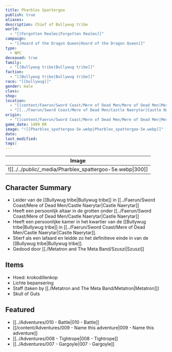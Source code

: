 ```yaml
---
title: Pharblex Spattergoo
publish: true
aliases: 
description: Chief of Bullywug tribe
world:
  - "[[Forgotten Realms|Forgotten Realms]]"
campaign:
  - "[[Hoard of the Dragon Queen|Hoard of the Dragon Queen]]"
type:
  - NPC
deceased: true
family:
  - "[[Bullywug tribe|Bullywug tribe]]"
faction:
  - "[[Bullywug tribe|Bullywug tribe]]"
race: "[[bullywug]]"
gender: male
class: 
shop: 
location:
  - "[[content/Faerun/Sword Coast/Mere of Dead Men/Mere of Dead Men|Mere of Dead Men]]"
  - "[[../Faerun/Sword Coast/Mere of Dead Men/Castle Naerytar|Castle Naerytar]]"
origin:
  - "[[content/Faerun/Sword Coast/Mere of Dead Men/Mere of Dead Men|Mere of Dead Men]]"
game_date: 1489 DR
image: "![[Pharblex_spattergoo-5e.webp|Pharblex_spattergoo-5e.webp]]"
date: 
last_modified: 
tags: 
---
```


| Image                                               |
| --------------------------------------------------- |
| ![[../../public/_media/Pharblex_spattergoo-5e.webp\|300]] |

## Character Summary
- Leider van de [[Bullywug tribe|Bullywug tribe]] in [[../Faerun/Sword Coast/Mere of Dead Men/Castle Naerytar|Castle Naerytar]]
- Heeft een persoonlijk altaar in de grotten onder [[../Faerun/Sword Coast/Mere of Dead Men/Castle Naerytar|Castle Naerytar]]
- Heeft een persoonlijke kamer in het kwartier van de  [[Bullywug tribe|Bullywug tribe]] in [[../Faerun/Sword Coast/Mere of Dead Men/Castle Naerytar|Castle Naerytar]].
- Stierf als een lafaard en leidde zo het definitieve einde in van de [[Bullywug tribe|Bullywug tribe]].
- Gedood door [[./Metatron and The Meta Band/Szuszi|Szuszi]]
## Items
- Hoed: krokodillenkop
- Lichte bepansering
- Staff (taken by [[./Metatron and The Meta Band/Metatron|Metatron]])
- Skull of Guts
## Featured
- [[../Adventures/010 - Battle|010 - Battle]]
- [[/content/Adventures/009 - Name this adventure|009 - Name this adventure]]
- [[../Adventures/008 - Tightrope|008 - Tightrope]]
- [[../Adventures/007 - Gargoyle|007 - Gargoyle]]





